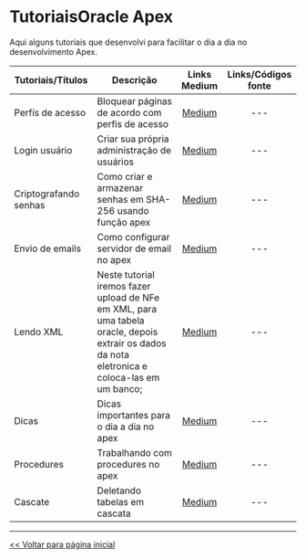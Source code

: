 # TutoriaisOracle Apex
Aqui alguns tutoriais que desenvolvi para facilitar o dia a dia no desenvolvimento Apex.


| Tutoriais/Títulos    | Descrição | Links Medium | Links/Códigos fonte |
| --- | --- | :---: | :---: |
| Perfís de acesso | Bloquear páginas de acordo com perfis de acesso | [Medium](https://medium.com/@dev.daniel.amorim/apex-perfis-de-acesso-676f3f47b528) | --- |
| Login usuário | Criar sua própria administração de usuários | [Medium](https://medium.com/@dev.daniel.amorim/apex-login-usu%C3%A1rio-ab57ce3e8fb7) | --- |
| Criptografando senhas | Como criar e armazenar senhas em SHA-256 usando função apex | [Medium](https://medium.com/@dev.daniel.amorim/apex-criptografando-senhas-d061080db7ac) | --- |
| Envio de emails | Como configurar servidor de email no apex | [Medium](https://medium.com/@dev.daniel.amorim/email-no-oracle-apex-ba301a160fb6) | --- |
| Lendo XML | Neste tutorial iremos fazer upload de NFe em XML, para uma tabela oracle, depois extrair os dados da nota eletronica e coloca-las em um banco;| [Medium](https://medium.com/@dev.daniel.amorim/lendo-xml-com-apex-9af8dfdf2cfe) | --- |
| Dicas | Dicas importantes para o dia a dia no apex | [Medium](https://medium.com/@dev.daniel.amorim/dicas-oracle-apex-f56b821c1b44) | --- |
| Procedures | Trabalhando com procedures no apex | [Medium](https://medium.com/@dev.daniel.amorim/oracle-apex-procedure-f23fef1d91ff) | --- |
| Cascate | Deletando tabelas em cascata | [Medium](https://medium.com/@dev.daniel.amorim/apex-deletando-em-cascata-788751831980) | --- |

<hr>

[<< Voltar para página inicial](https://github.com/dev-daniel-amorim)
